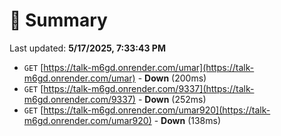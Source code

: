 # 📖 Summary
Last updated: **5/17/2025, 7:33:43 PM**

- `GET` [https://talk-m6gd.onrender.com/umar](https://talk-m6gd.onrender.com/umar) - **Down** (200ms)
- `GET` [https://talk-m6gd.onrender.com/9337](https://talk-m6gd.onrender.com/9337) - **Down** (252ms)
- `GET` [https://talk-m6gd.onrender.com/umar920](https://talk-m6gd.onrender.com/umar920) - **Down** (138ms)
